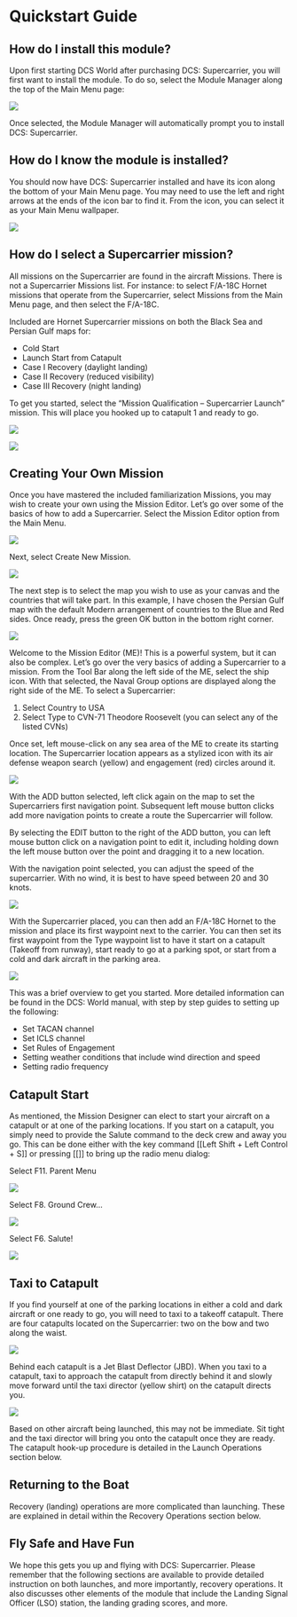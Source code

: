 # Quickstart Guide

## How do I install this module?

Upon first starting DCS World after purchasing DCS: Supercarrier, you will first want to install the module. To do
so, select the Module Manager along the top of the Main Menu page:

![](img/sc--006-005.jpg)

Once selected, the Module Manager will automatically prompt you to install DCS: Supercarrier.

## How do I know the module is installed?

You should now have DCS: Supercarrier installed and have its icon along the bottom of your Main Menu page.
You may need to use the left and right arrows at the ends of the icon bar to find it. From the icon, you can select
it as your Main Menu wallpaper.

![](img/sc--006-008.jpg)

## How do I select a Supercarrier mission?

All missions on the Supercarrier are found in the aircraft Missions. There is not a Supercarrier Missions list. For
instance: to select F/A-18C Hornet missions that operate from the Supercarrier, select Missions from the Main
Menu page, and then select the F/A-18C.

Included are Hornet Supercarrier missions on both the Black Sea and Persian Gulf maps for:

- Cold Start
- Launch Start from Catapult
- Case I Recovery (daylight landing)
- Case II Recovery (reduced visibility)
- Case III Recovery (night landing)

To get you started, select the “Mission Qualification – Supercarrier Launch” mission. This will place you hooked
up to catapult 1 and ready to go.

![](img/sc--007-011.jpg)

![](img/sc--007-014.jpg)

## Creating Your Own Mission

Once you have mastered the included familiarization Missions, you may wish to create your own using the
Mission Editor. Let’s go over some of the basics of how to add a Supercarrier.
Select the Mission Editor option from the Main Menu.

![](img/sc--008-018.jpg)

Next, select Create New Mission.

![](img/sc--008-022.jpg)

The next step is to select the map you wish to use as your canvas and the countries that will take part. In this
example, I have chosen the Persian Gulf map with the default Modern arrangement of countries to the Blue and
Red sides. Once ready, press the green OK button in the bottom right corner.

![](img/sc--009-025.jpg)

Welcome to the Mission Editor (ME)! This is a powerful system, but it can also be complex. Let’s go over the
very basics of adding a Supercarrier to a mission. From the Tool Bar along the left side of the ME, select the
ship icon. With that selected, the Naval Group options are displayed along the right side of the ME. To select a
Supercarrier:

1. Select Country to USA
2. Select Type to CVN-71 Theodore Roosevelt (you can select any of the listed CVNs)

Once set, left mouse-click on any sea area of the ME to create its starting location.
The Supercarrier location appears as a stylized icon with its air defense weapon search (yellow) and
engagement (red) circles around it.

![](img/sc--009-028.jpg)

With the ADD button selected, left click again on the map to set the Supercarriers first navigation point.
Subsequent left mouse button clicks add more navigation points to create a route the Supercarrier will follow.

By selecting the EDIT button to the right of the ADD button, you can left mouse button click on a navigation
point to edit it, including holding down the left mouse button over the point and dragging it to a new location.

With the navigation point selected, you can adjust the speed of the supercarrier. With no wind, it is best to have
speed between 20 and 30 knots.

![](img/sc--010-031.jpg)

With the Supercarrier placed, you can then add an F/A-18C Hornet to the mission and place its first waypoint
next to the carrier. You can then set its first waypoint from the Type waypoint list to have it start on a catapult
(Takeoff from runway), start ready to go at a parking spot, or start from a cold and dark aircraft in the parking
area.

![](img/sc--010-034.jpg)

This was a brief overview to get you started. More detailed information can be found in the DCS: World manual,
with step by step guides to setting up the following:

- Set TACAN channel
- Set ICLS channel
- Set Rules of Engagement
- Setting weather conditions that include wind direction and speed
- Setting radio frequency

## Catapult Start

As mentioned, the Mission Designer can elect to start your aircraft on a catapult or at one of the parking
locations. If you start on a catapult, you simply need to provide the Salute command to the deck crew and away
you go. This can be done either with the key command [[Left Shift + Left Control + S]] or pressing [[\]] to bring up the
radio menu dialog:

Select F11. Parent Menu

![](img/sc--011-037.jpg)

Select F8. Ground Crew…

![](img/sc--011-040.jpg)

Select F6. Salute!

![](img/sc--011-043.jpg)

## Taxi to Catapult

If you find yourself at one of the parking locations in either a cold and dark aircraft or one ready to go, you will
need to taxi to a takeoff catapult. There are four catapults located on the Supercarrier: two on the bow and two
along the waist.

![](img/sc--12-1.jpg)

Behind each catapult is a Jet Blast Deflector (JBD). When you taxi to a catapult, taxi to approach the catapult
from directly behind it and slowly move forward until the taxi director (yellow shirt) on the catapult directs you.

![](img/sc--012-048.jpg)

Based on other aircraft being launched, this may not be immediate. Sit tight and the taxi director will bring you
onto the catapult once they are ready.
The catapult hook-up procedure is detailed in the Launch Operations section below.

## Returning to the Boat

Recovery (landing) operations are more complicated than launching. These are explained in detail within the
Recovery Operations section below.

## Fly Safe and Have Fun

We hope this gets you up and flying with DCS: Supercarrier. Please remember that the following sections are
available to provide detailed instruction on both launches, and more importantly, recovery operations. It also
discusses other elements of the module that include the Landing Signal Officer (LSO) station, the landing
grading scores, and more.
